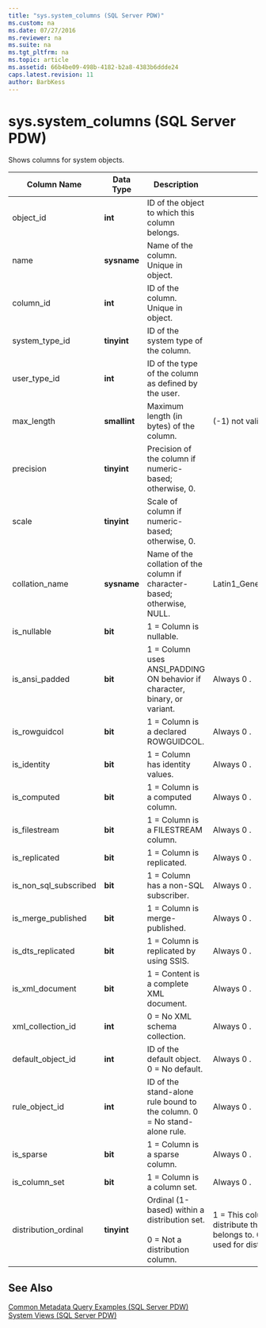 ```yaml
---
title: "sys.system_columns (SQL Server PDW)"
ms.custom: na
ms.date: 07/27/2016
ms.reviewer: na
ms.suite: na
ms.tgt_pltfrm: na
ms.topic: article
ms.assetid: 66b4be09-498b-4182-b2a8-4383b6ddde24
caps.latest.revision: 11
author: BarbKess
---
```

# sys.system_columns (SQL Server PDW)
Shows columns for system objects.  
  
|Column Name|Data Type|Description|Range|  
|---------------|-------------|---------------|---------|  
|object_id|**int**|ID of the object to which this column belongs.||  
|name|**sysname**|Name of the column. Unique in object.||  
|column_id|**int**|ID of the column. Unique in object.||  
|system_type_id|**tinyint**|ID of the system type of the column.||  
|user_type_id|**int**|ID of the type of the column as defined by the user.||  
|max_length|**smallint**|Maximum length (in bytes) of the column.|(-1) not valid|  
|precision|**tinyint**|Precision of the column if numeric-based; otherwise, 0.||  
|scale|**tinyint**|Scale of column if numeric-based; otherwise, 0.||  
|collation_name|**sysname**|Name of the collation of the column if character-based; otherwise, NULL.|Latin1_General_100_CI_AS_KS_WS|  
|is_nullable|**bit**|1 = Column is nullable.||  
|is_ansi_padded|**bit**|1 = Column uses ANSI_PADDING ON behavior if character, binary, or variant.|Always 0 .|  
|is_rowguidcol|**bit**|1 = Column is a declared ROWGUIDCOL.|Always 0 .|  
|is_identity|**bit**|1 = Column has identity values.|Always 0 .|  
|is_computed|**bit**|1 = Column is a computed column.|Always 0 .|  
|is_filestream|**bit**|1 = Column is a FILESTREAM column.|Always 0 .|  
|is_replicated|**bit**|1 = Column is replicated.|Always 0 .|  
|is_non_sql_subscribed|**bit**|1 = Column has a non-SQL subscriber.|Always 0 .|  
|is_merge_published|**bit**|1 = Column is merge-published.|Always 0 .|  
|is_dts_replicated|**bit**|1 = Column is replicated by using SSIS.|Always 0 .|  
|is_xml_document|**bit**|1 = Content is a complete XML document.|Always 0 .|  
|xml_collection_id|**int**|0 = No XML schema collection.|Always 0 .|  
|default_object_id|**int**|ID of the default object. 0 = No default.|Always 0 .|  
|rule_object_id|**int**|ID of the stand-alone rule bound to the column. 0 = No stand-alone rule.|Always 0 .|  
|is_sparse|**bit**|1 = Column is a sparse column.|Always 0 .|  
|is_column_set|**bit**|1 = Column is a column set.|Always 0 .|  
|distribution_ordinal|**tinyint**|Ordinal (1-based) within a distribution set.<br /><br />0 = Not a distribution column.|1 = This column is used to distribute the table this column belongs to. 0 = This column is not used for distribution.|  
  
## See Also  
[Common Metadata Query Examples &#40;SQL Server PDW&#41;](../../mpp/sqlpdw/common-metadata-query-examples-sql-server-pdw.md)  
[System Views &#40;SQL Server PDW&#41;](../../mpp/sqlpdw/system-views-sql-server-pdw.md)  
  
